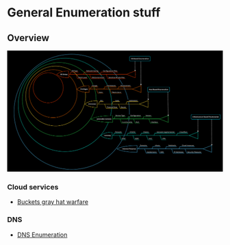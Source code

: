 # General Enumeration stuff

## Overview
![Overview](./enum-method3.png)

### Cloud services
- [Buckets gray hat warfare](https://buckets.grayhatwarfare.com/)

### DNS
- [DNS Enumeration](./dnsEnum.md)